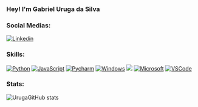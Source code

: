 ### Hey! I'm Gabriel Uruga da Silva 

### Social Medias:

[![Linkedin](https://img.shields.io/badge/LinkedIn-0077B5?style=for-the-badge&logo=linkedin&logoColor=white)](https://www.linkedin.com/in/gabrieluruga)

### Skills:

[![Python](https://img.shields.io/badge/Python-3776AB?style=for-the-badge&logo=python&logoColor=white)]()
[![JavaScript](https://img.shields.io/badge/JavaScript-F7DF1E?style=for-the-badge&logo=javascript&logoColor=black)]()
[![Pycharm](https://img.shields.io/badge/PyCharm-000000.svg?&style=for-the-badge&logo=PyCharm&logoColor=yellow)]()
[![Windows](https://img.shields.io/badge/Windows-0078D6?style=for-the-badge&logo=windows&logoColor=white)]()
[![](https://img.shields.io/badge/SAP-0FAAFF?style=for-the-badge&logo=sap&logoColor=white)]()
[![Microsoft](https://img.shields.io/badge/Microsoft_Office-D83B01?style=for-the-badge&logo=microsoft-office&logoColor=white0)]()
[![VSCode](https://img.shields.io/badge/Visual_Studio_Code-0078D4?style=for-the-badge&logo=visual%20studio%20code&logoColor=white)]()

### Stats:

![UrugaGitHub stats](https://github-readme-stats.vercel.app/api?username=GabrielUruga&show_icons=true&theme=tokyonight)
